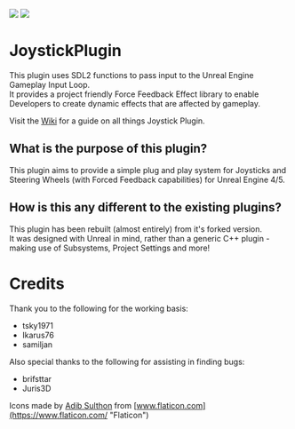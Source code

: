 [![](https://img.shields.io/github/workflow/status/JaydenMaalouf/JoystickPlugin/release-plugin)](https://github.com/JaydenMaalouf/JoystickPlugin/actions/workflows/release.yml)
[![](https://img.shields.io/github/v/release/JaydenMaalouf/JoystickPlugin)](https://github.com/JaydenMaalouf/JoystickPlugin/releases/latest)

# JoystickPlugin

This plugin uses SDL2 functions to pass input to the Unreal Engine Gameplay Input Loop.  
It provides a project friendly Force Feedback Effect library to enable Developers to create dynamic effects that are affected by gameplay.

Visit the [Wiki](https://github.com/JaydenMaalouf/JoystickPlugin/wiki) for a guide on all things Joystick Plugin.

## What is the purpose of this plugin?

This plugin aims to provide a simple plug and play system for Joysticks and Steering Wheels (with Forced Feedback capabilities) for Unreal Engine 4/5.

## How is this any different to the existing plugins?

This plugin has been rebuilt (almost entirely) from it's forked version.  
It was designed with Unreal in mind, rather than a generic C++ plugin - making use of Subsystems, Project Settings and more!

# Credits

Thank you to the following for the working basis:
* tsky1971
* Ikarus76
* samiljan

Also special thanks to the following for assisting in finding bugs:
* brifsttar 
* Juris3D

Icons made by [Adib Sulthon](https://www.flaticon.com/authors/adib-sulthon "Adib Sulthon") from [www.flaticon.com](https://www.flaticon.com/ "Flaticon")
